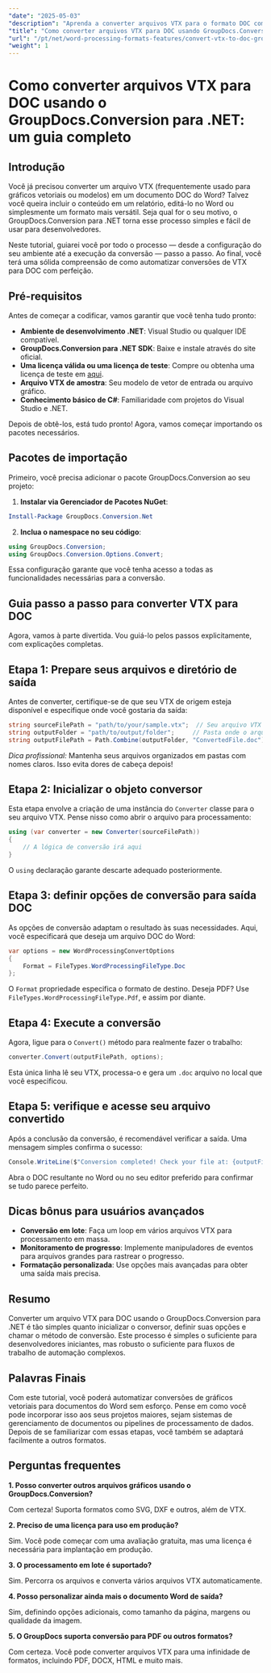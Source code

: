 ```yaml
---
"date": "2025-05-03"
"description": "Aprenda a converter arquivos VTX para o formato DOC com facilidade usando o GroupDocs.Conversion para .NET com este guia completo. Descubra configuração, implementação e práticas recomendadas."
"title": "Como converter arquivos VTX para DOC usando GroupDocs.Conversion para .NET - Um guia completo"
"url": "/pt/net/word-processing-formats-features/convert-vtx-to-doc-groupdocs-conversion-dotnet/"
"weight": 1
---
```


# Como converter arquivos VTX para DOC usando o GroupDocs.Conversion para .NET: um guia completo

## Introdução

Você já precisou converter um arquivo VTX (frequentemente usado para gráficos vetoriais ou modelos) em um documento DOC do Word? Talvez você queira incluir o conteúdo em um relatório, editá-lo no Word ou simplesmente um formato mais versátil. Seja qual for o seu motivo, o GroupDocs.Conversion para .NET torna esse processo simples e fácil de usar para desenvolvedores. 

Neste tutorial, guiarei você por todo o processo — desde a configuração do seu ambiente até a execução da conversão — passo a passo. Ao final, você terá uma sólida compreensão de como automatizar conversões de VTX para DOC com perfeição.

## Pré-requisitos

Antes de começar a codificar, vamos garantir que você tenha tudo pronto:

- **Ambiente de desenvolvimento .NET**: Visual Studio ou qualquer IDE compatível.
- **GroupDocs.Conversion para .NET SDK**: Baixe e instale através do site oficial.
- **Uma licença válida ou uma licença de teste**: Compre ou obtenha uma licença de teste em [aqui](https://releases.groupdocs.com/conversion/net/).
- **Arquivo VTX de amostra**: Seu modelo de vetor de entrada ou arquivo gráfico.
- **Conhecimento básico de C#**: Familiaridade com projetos do Visual Studio e .NET.

Depois de obtê-los, está tudo pronto! Agora, vamos começar importando os pacotes necessários.

## Pacotes de importação

Primeiro, você precisa adicionar o pacote GroupDocs.Conversion ao seu projeto:

1. **Instalar via Gerenciador de Pacotes NuGet**:

```powershell
Install-Package GroupDocs.Conversion.Net
```

2. **Inclua o namespace no seu código**:

```csharp
using GroupDocs.Conversion;
using GroupDocs.Conversion.Options.Convert;
```

Essa configuração garante que você tenha acesso a todas as funcionalidades necessárias para a conversão.

## Guia passo a passo para converter VTX para DOC

Agora, vamos à parte divertida. Vou guiá-lo pelos passos explicitamente, com explicações completas.

## Etapa 1: Prepare seus arquivos e diretório de saída

Antes de converter, certifique-se de que seu VTX de origem esteja disponível e especifique onde você gostaria da saída:

```csharp
string sourceFilePath = "path/to/your/sample.vtx";  // Seu arquivo VTX de entrada
string outputFolder = "path/to/output/folder";     // Pasta onde o arquivo convertido será salvo
string outputFilePath = Path.Combine(outputFolder, "ConvertedFile.doc");
```

*Dica profissional:* Mantenha seus arquivos organizados em pastas com nomes claros. Isso evita dores de cabeça depois!

## Etapa 2: Inicializar o objeto conversor

Esta etapa envolve a criação de uma instância do `Converter` classe para o seu arquivo VTX. Pense nisso como abrir o arquivo para processamento:

```csharp
using (var converter = new Converter(sourceFilePath))
{
    // A lógica de conversão irá aqui
}
```

O `using` declaração garante descarte adequado posteriormente.

## Etapa 3: definir opções de conversão para saída DOC

As opções de conversão adaptam o resultado às suas necessidades. Aqui, você especificará que deseja um arquivo DOC do Word:

```csharp
var options = new WordProcessingConvertOptions
{
    Format = FileTypes.WordProcessingFileType.Doc
};
```

O `Format` propriedade especifica o formato de destino. Deseja PDF? Use `FileTypes.WordProcessingFileType.Pdf`, e assim por diante.

## Etapa 4: Execute a conversão

Agora, ligue para o `Convert()` método para realmente fazer o trabalho:

```csharp
converter.Convert(outputFilePath, options);
```

Esta única linha lê seu VTX, processa-o e gera um `.doc` arquivo no local que você especificou.

## Etapa 5: verifique e acesse seu arquivo convertido

Após a conclusão da conversão, é recomendável verificar a saída. Uma mensagem simples confirma o sucesso:

```csharp
Console.WriteLine($"Conversion completed! Check your file at: {outputFilePath}");
```

Abra o DOC resultante no Word ou no seu editor preferido para confirmar se tudo parece perfeito.

## Dicas bônus para usuários avançados

- **Conversão em lote**: Faça um loop em vários arquivos VTX para processamento em massa.
- **Monitoramento de progresso**: Implemente manipuladores de eventos para arquivos grandes para rastrear o progresso.
- **Formatação personalizada**: Use opções mais avançadas para obter uma saída mais precisa.

## Resumo

Converter um arquivo VTX para DOC usando o GroupDocs.Conversion para .NET é tão simples quanto inicializar o conversor, definir suas opções e chamar o método de conversão. Este processo é simples o suficiente para desenvolvedores iniciantes, mas robusto o suficiente para fluxos de trabalho de automação complexos.

## Palavras Finais

Com este tutorial, você poderá automatizar conversões de gráficos vetoriais para documentos do Word sem esforço. Pense em como você pode incorporar isso aos seus projetos maiores, sejam sistemas de gerenciamento de documentos ou pipelines de processamento de dados. Depois de se familiarizar com essas etapas, você também se adaptará facilmente a outros formatos.

## Perguntas frequentes

**1. Posso converter outros arquivos gráficos usando o GroupDocs.Conversion?**
  
Com certeza! Suporta formatos como SVG, DXF e outros, além de VTX.

**2. Preciso de uma licença para uso em produção?**  

Sim. Você pode começar com uma avaliação gratuita, mas uma licença é necessária para implantação em produção.

**3. O processamento em lote é suportado?**  

Sim. Percorra os arquivos e converta vários arquivos VTX automaticamente.

**4. Posso personalizar ainda mais o documento Word de saída?**  

Sim, definindo opções adicionais, como tamanho da página, margens ou qualidade da imagem.

**5. O GroupDocs suporta conversão para PDF ou outros formatos?**  

Com certeza. Você pode converter arquivos VTX para uma infinidade de formatos, incluindo PDF, DOCX, HTML e muito mais.